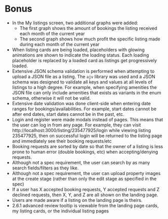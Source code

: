 # Bonus

- In the My listings screen, two additional graphs were added:
    * The first graph shows the amount of bookings the listing received each month of the current year
    * The second graph shows how much profit the specific listing made during each month of the current year
- When listing cards are being loaded, placeholders with glowing animations are shown to indicate the loading status. Each loading placeholder is replaced by a loaded card as listings get progressively loaded.
- Extensive JSON schema validation is performed when attempting to upload a JSON file as a listing. The `ajv` library was used and a JSON schema was designed to validate all keys and values at all levels of listings to a high degree. For example, when specifying amenities the JSON file can only include amenities that exists as variants in the enum schema, otherwise it will not be valid.
- Extensive date validation was done client-side when entering date ranges for bookings/availabilities. For example, start dates cannot be after end dates, start dates cannot be in the past, etc.
- Login and register were made modals instead of pages. This means that the user can log in from any page. For example, they can visit http://localhost:3000/listing/235477925/login while viewing listing 235477925, then on successful login will be returned to the listing page and immediately see their booking requests/etc
- Booking requests are sorted by date so that the owner of a listing is less prone to human error (double bookings, etc) when accepting/denying requests.
- Although not a spec requirement, the user can search by as many search fields/filters as they like.
- Although not a spec requirement, the user can upload property images at the create stage (rather than only the edit stage as specified in the spec)
- If a user has X accepted booking requests, Y accepted requests and Z declined requests, then X, Y, and Z are all shown on the landing page.
- Users are made aware if a listing on the landing page is theirs.
- 2.6.1 advanced review tooltip is viewable from the landing page cards, my listing cards, or the individual listing pages

